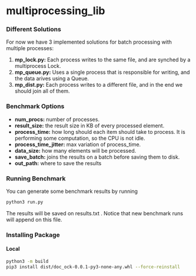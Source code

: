 # multiprocessing_lib

### Different Solutions

For now we have 3 implemented solutions for batch processing with multiple processes:
1. **mp_lock.py:** Each process writes to the same file, and are synched by a multiprocess Lock.
2. **mp_queue.py:** Uses a single process that is responsible for writing, and the data arives using a Queue.
3. **mp_dist.py:** Each process writes to a different file, and in the end we should join all of them.

### Benchmark Options
- **num_procs:** number of processes.
- **result_size:** the result size in KB of every processed element.
- **process_time:** how long should each item should take to process. It is performing some computation, so the CPU is not idle.
- **process_time_jitter:** max variation of process_time.
- **data_size:** how many elements will be processed.
- **save_batch:** joins the results on a batch before saving them to disk.
- **out_path:** where to save the results

### Running Benchmark

You can generate some benchmark results by running
```sh
python3 run.py
```
The results will be saved on results.txt . Notice that new benchmark runs will append on this file.

### Installing Package

#### Local

```sh
python3 -m build
pip3 install dist/doc_ock-0.0.1-py3-none-any.whl --force-reinstall
```
